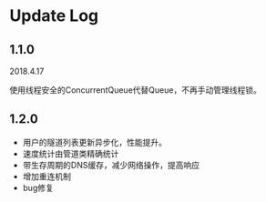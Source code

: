 # Update Log

## 1.1.0

2018.4.17

使用线程安全的ConcurrentQueue代替Queue，不再手动管理线程锁。

## 1.2.0

* 用户的隧道列表更新异步化，性能提升。
* 速度统计由管道类精确统计
* 带生存周期的DNS缓存，减少网络操作，提高响应
* 增加重连机制
* bug修复
